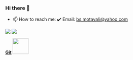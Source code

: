 ### Hi there 👋

<!--
**behnaz-motavali/behnaz-motavali** is a ✨ _special_ ✨ repository because its `README.md` (this file) appears on your GitHub profile.

Here are some ideas to get you started:

- 🔭 I’m currently working on ...
- 🌱 I’m currently learning ...
- 👯 I’m looking to collaborate on ...
- 🤔 I’m looking for help with ...
- 💬 Ask me about ...
- 📫 How to reach me: ...
- 😄 Pronouns: ...
- ⚡ Fun fact: ...
-->

- 📫 How to reach me: 
    :heavy_check_mark: Email: bs.motavali@yahoo.com
     
<a href="https://github.com/behnaz-motavali">
<img align="center" src="https://github-readme-stats.vercel.app/api?username=behnaz-motavali&show_icons=true&count_private=true&include_all_commits=true" /></a>

<a href="https://github.com/behnaz-motavali">
<img align="center" src="https://github-readme-stats.vercel.app/api/top-langs/?username=behnaz-motavali" />
</a>

<b>[Git](https://git-scm.com/)</b> <img height=50px src="https://camo.githubusercontent.com/b75d955466c5f5602998b752dd97ff1bdbe16168/68747470733a2f2f6769742d73636d2e636f6d2f696d616765732f6c6f676f732f646f776e6c6f6164732f4769742d4c6f676f2d32436f6c6f722e706e67"> 
